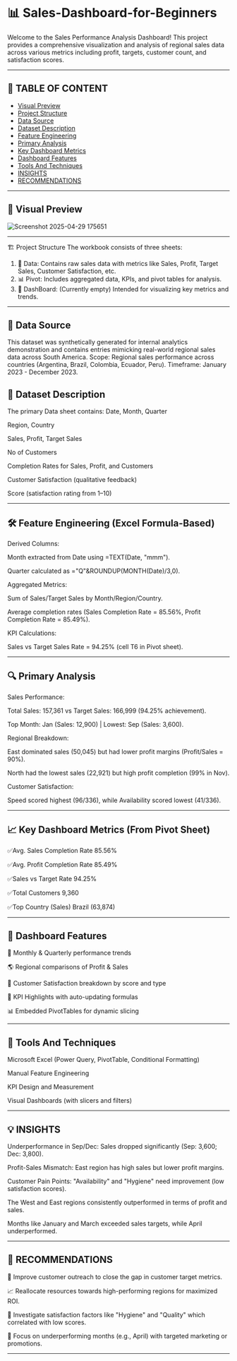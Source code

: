 #  📊 Sales-Dashboard-for-Beginners
Welcome to the Sales Performance Analysis Dashboard! This project provides a comprehensive visualization and analysis of regional sales data across various metrics including profit, targets, customer count, and satisfaction scores.

---

## 📖 TABLE OF CONTENT

- [Visual Preview](#visual-Preview)
- [Project Structure](#project-Structure)
- [Data Source](#data-Source)
- [Dataset Description](#dataset-Description)
- [Feature Engineering](#feature-Engineering)
- [Primary Analysis](#primary-Analysis)
- [Key Dashboard Metrics](#key-Dashbord-Metrics)
- [Dashboard Features](#dashboard-Features)
- [Tools And Techniques](#tools-and-Techniques)
- [INSIGHTS](#insights)
- [RECOMMENDATIONS](#recommendations)

---

## 📸 Visual Preview
![Screenshot 2025-04-29 175651](https://github.com/user-attachments/assets/9ad63ffe-d6d6-4899-9159-f7ba509e5ee8)


---
🏗️ Project Structure
The workbook consists of three sheets:

1. 📂 Data: Contains raw sales data with metrics like Sales, Profit, Target Sales, Customer Satisfaction, etc.
2. 📊 Pivot: Includes aggregated data, KPIs, and pivot tables for analysis.
3. 📌 DashBoard: (Currently empty) Intended for visualizing key metrics and trends.


---

## 🔗 Data Source
This dataset was synthetically generated for internal analytics demonstration and contains entries mimicking real-world regional sales data across South America.
Scope: Regional sales performance across countries (Argentina, Brazil, Colombia, Ecuador, Peru).
Timeframe: January 2023 - December 2023.

## 🧾 Dataset Description
The primary Data sheet contains:
Date, Month, Quarter

Region, Country

Sales, Profit, Target Sales

No of Customers

Completion Rates for Sales, Profit, and Customers

Customer Satisfaction (qualitative feedback)

Score (satisfaction rating from 1–10)

---

## 🛠️ Feature Engineering (Excel Formula-Based)

Derived Columns:

Month extracted from Date using =TEXT(Date, "mmm").

Quarter calculated as ="Q"&ROUNDUP(MONTH(Date)/3,0).

Aggregated Metrics:

Sum of Sales/Target Sales by Month/Region/Country.

Average completion rates (Sales Completion Rate = 85.56%, Profit Completion Rate = 85.49%).

KPI Calculations:

Sales vs Target Sales Rate = 94.25% (cell T6 in Pivot sheet).

---

## 🔍 Primary Analysis
Sales Performance:

Total Sales: 157,361 vs Target Sales: 166,999 (94.25% achievement).

Top Month: Jan (Sales: 12,900) | Lowest: Sep (Sales: 3,600).

Regional Breakdown:

East dominated sales (50,045) but had lower profit margins (Profit/Sales = 90%).

North had the lowest sales (22,921) but high profit completion (99% in Nov).

Customer Satisfaction:

Speed scored highest (96/336), while Availability scored lowest (41/336).

---

## 📈 Key Dashboard Metrics (From Pivot Sheet)

✅Avg. Sales Completion Rate	85.56%

✅Avg. Profit Completion Rate	85.49%

✅Sales vs Target Rate	94.25%

✅Total Customers	9,360

✅Top Country (Sales)	Brazil (63,874)

---
## 🧩 Dashboard Features

📆 Monthly & Quarterly performance trends

🌎 Regional comparisons of Profit & Sales

🤝 Customer Satisfaction breakdown by score and type

🔎 KPI Highlights with auto-updating formulas

📊 Embedded PivotTables for dynamic slicing

---

## 🧰 Tools And Techniques
Microsoft Excel (Power Query, PivotTable, Conditional Formatting)

Manual Feature Engineering

KPI Design and Measurement

Visual Dashboards (with slicers and filters)

---

## 💡 INSIGHTS
Underperformance in Sep/Dec: Sales dropped significantly (Sep: 3,600; Dec: 3,800).

Profit-Sales Mismatch: East region has high sales but lower profit margins.

Customer Pain Points: "Availability" and "Hygiene" need improvement (low satisfaction scores).

The West and East regions consistently outperformed in terms of profit and sales.

Months like January and March exceeded sales targets, while April underperformed.

---
## 🚀 RECOMMENDATIONS
🔁 Improve customer outreach to close the gap in customer target metrics.

📈 Reallocate resources towards high-performing regions for maximized ROI.

🧹 Investigate satisfaction factors like "Hygiene" and "Quality" which correlated with low scores.

📅 Focus on underperforming months (e.g., April) with targeted marketing or promotions.

---
